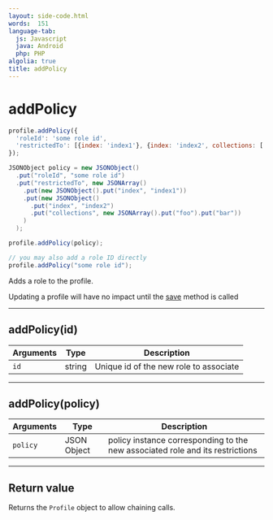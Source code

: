 ```yaml
---
layout: side-code.html
words:  151
language-tab:
  js: Javascript
  java: Android
  php: PHP
algolia: true
title: addPolicy
---
```


# addPolicy

```js
profile.addPolicy({
  'roleId': 'some role id',
  'restrictedTo': [{index: 'index1'}, {index: 'index2', collections: ['foo', 'bar'] } ]
});
```

```java
JSONObject policy = new JSONObject()
  .put("roleId", "some role id")
  .put("restrictedTo", new JSONArray()
    .put(new JSONObject().put("index", "index1"))
    .put(new JSONObject()
      .put("index", "index2")
      .put("collections", new JSONArray().put("foo").put("bar"))
    )
  );

profile.addPolicy(policy);

// you may also add a role ID directly
profile.addPolicy("some role id");
```

Adds a role to the profile.

<aside class="note">
Updating a profile will have no impact until the <a href="{{ site_base_path }}sdk-reference/profile/save">save</a> method is called
</aside>

---

## addPolicy(id)

| Arguments | Type | Description |
|---------------|---------|----------------------------------------|
| ``id`` | string | Unique id of the new role to associate |

---

## addPolicy(policy)

| Arguments | Type | Description |
|---------------|---------|----------------------------------------|
| ``policy`` | JSON Object | policy instance corresponding to the new associated role and its restrictions |

---

## Return value

Returns the `Profile` object to allow chaining calls.
